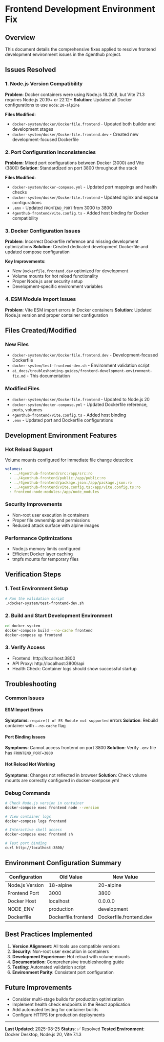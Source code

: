 # Frontend Development Environment Fix

## Overview

This document details the comprehensive fixes applied to resolve frontend development environment issues in the 4genthub project.

## Issues Resolved

### 1. Node.js Version Compatibility
**Problem**: Docker containers were using Node.js 18.20.8, but Vite 7.1.3 requires Node.js 20.19+ or 22.12+
**Solution**: Updated all Docker configurations to use `node:20-alpine`

**Files Modified**:
- `docker-system/docker/Dockerfile.frontend` - Updated both builder and development stages
- `docker-system/docker/Dockerfile.frontend.dev` - Created new development-focused Dockerfile

### 2. Port Configuration Inconsistencies
**Problem**: Mixed port configurations between Docker (3000) and Vite (3800)
**Solution**: Standardized on port 3800 throughout the stack

**Files Modified**:
- `docker-system/docker-compose.yml` - Updated port mappings and health checks
- `docker-system/docker/Dockerfile.frontend` - Updated nginx and expose configurations
- `.env` - Updated `FRONTEND_PORT` from 3000 to 3800
- `4genthub-frontend/vite.config.ts` - Added host binding for Docker compatibility

### 3. Docker Configuration Issues
**Problem**: Incorrect Dockerfile reference and missing development optimizations
**Solution**: Created dedicated development Dockerfile and updated compose configuration

**Key Improvements**:
- New `Dockerfile.frontend.dev` optimized for development
- Volume mounts for hot reload functionality
- Proper Node.js user security setup
- Development-specific environment variables

### 4. ESM Module Import Issues
**Problem**: Vite ESM import errors in Docker containers
**Solution**: Updated Node.js version and proper container configuration

## Files Created/Modified

### New Files
- `docker-system/docker/Dockerfile.frontend.dev` - Development-focused Dockerfile
- `docker-system/test-frontend-dev.sh` - Environment validation script
- `ai_docs/troubleshooting-guides/frontend-development-environment-fix.md` - This documentation

### Modified Files
- `docker-system/docker/Dockerfile.frontend` - Updated to Node.js 20
- `docker-system/docker-compose.yml` - Updated Dockerfile reference, ports, volumes
- `4genthub-frontend/vite.config.ts` - Added host binding
- `.env` - Updated port and Dockerfile configurations

## Development Environment Features

### Hot Reload Support
Volume mounts configured for immediate file change detection:
```yaml
volumes:
  - ../4genthub-frontend/src:/app/src:ro
  - ../4genthub-frontend/public:/app/public:ro
  - ../4genthub-frontend/package.json:/app/package.json:ro
  - ../4genthub-frontend/vite.config.ts:/app/vite.config.ts:ro
  - frontend-node-modules:/app/node_modules
```

### Security Improvements
- Non-root user execution in containers
- Proper file ownership and permissions
- Reduced attack surface with alpine images

### Performance Optimizations
- Node.js memory limits configured
- Efficient Docker layer caching
- tmpfs mounts for temporary files

## Verification Steps

### 1. Test Environment Setup
```bash
# Run the validation script
./docker-system/test-frontend-dev.sh
```

### 2. Build and Start Development Environment
```bash
cd docker-system
docker-compose build --no-cache frontend
docker-compose up frontend
```

### 3. Verify Access
- Frontend: http://localhost:3800
- API Proxy: http://localhost:3800/api
- Health Check: Container logs should show successful startup

## Troubleshooting

### Common Issues

#### ESM Import Errors
**Symptoms**: `require() of ES Module not supported` errors
**Solution**: Rebuild container with `--no-cache` flag

#### Port Binding Issues
**Symptoms**: Cannot access frontend on port 3800
**Solution**: Verify `.env` file has `FRONTEND_PORT=3800`

#### Hot Reload Not Working
**Symptoms**: Changes not reflected in browser
**Solution**: Check volume mounts are correctly configured in docker-compose.yml

### Debug Commands

```bash
# Check Node.js version in container
docker-compose exec frontend node --version

# View container logs
docker-compose logs frontend

# Interactive shell access
docker-compose exec frontend sh

# Test port binding
curl http://localhost:3800/
```

## Environment Configuration Summary

| Configuration | Old Value | New Value |
|--------------|-----------|-----------|
| Node.js Version | 18-alpine | 20-alpine |
| Frontend Port | 3000 | 3800 |
| Docker Host | localhost | 0.0.0.0 |
| NODE_ENV | production | development |
| Dockerfile | Dockerfile.frontend | Dockerfile.frontend.dev |

## Best Practices Implemented

1. **Version Alignment**: All tools use compatible versions
2. **Security**: Non-root user execution in containers
3. **Development Experience**: Hot reload with volume mounts
4. **Documentation**: Comprehensive troubleshooting guide
5. **Testing**: Automated validation script
6. **Environment Parity**: Consistent port configuration

## Future Improvements

- Consider multi-stage builds for production optimization
- Implement health check endpoints in the React application
- Add automated testing for container builds
- Configure HTTPS for production deployments

---

**Last Updated**: 2025-08-25
**Status**: ✅ Resolved
**Tested Environment**: Docker Desktop, Node.js 20, Vite 7.1.3